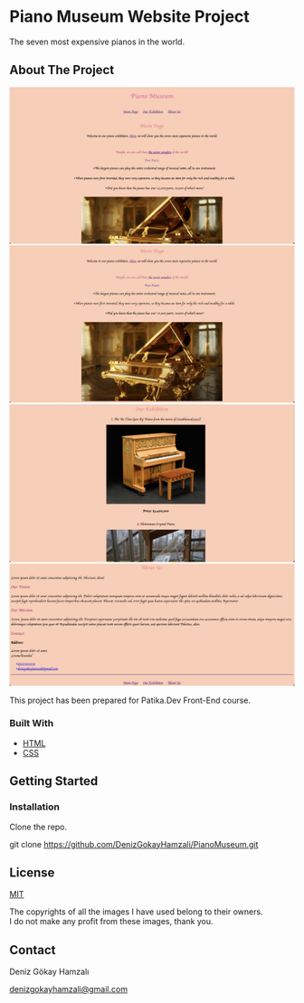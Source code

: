 # Piano Museum Website Project
The seven most expensive pianos in the world.

## About The Project
<img src="./assets/LandPage.jpg" width="750px" alt="PianoMuseum Landpage Photo" title="LandPage"/>
<img src="./assets/LandPage2.jpg" width="750px" alt="PianoMuseum Landpage2 Photo" title="Landpage2"/>
<img src="./assets/Exhibition.jpg" width="750px" alt="Exhibition Photo" title="Exhibition"/>
<img src="./assets/About.jpg" width="750px" alt="About Photo" title="About"/>

This project has been prepared for Patika.Dev Front-End course.

### Built With
- [HTML](https://en.wikipedia.org/wiki/HTML)
- [CSS](https://en.wikipedia.org/wiki/CSS)

## Getting Started

### Installation 
Clone the repo.

git clone https://github.com/DenizGokayHamzali/PianoMuseum.git

## License
[MIT](choosealicense.com/licenses/mit/) 
<br>

The copyrights of all the images I have used belong to their owners. 
<br>
I do not make any profit from these images, thank you.

## Contact

Deniz Gökay Hamzalı 

<denizgokayhamzali@gmail.com>
